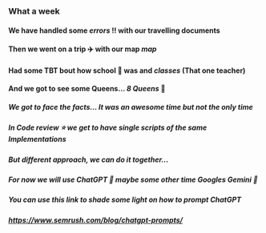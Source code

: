 ### What a week
#### We have handled some *errors* :bangbang: with our travelling documents
#### Then we went on a trip :airplane: with our map *map*
#### Had some TBT bout how school :school: was and *classes* (That one teacher)
#### And we got to see some Queens... *8 Queens* :crown:

##### We got to face the facts... It was an awesome time but not the only time
##### In *Code review* :star: we get to have single scripts of the same Implementations
##### But different approach, we can do it together...
##### For now we will use *ChatGPT* :muscle: maybe some other time *Googles Gemini* :muscle:

##### You can use this link to shade some light on how to prompt ChatGPT
##### https://www.semrush.com/blog/chatgpt-prompts/
